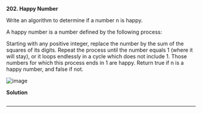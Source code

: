 **202. Happy Number**

Write an algorithm to determine if a number n is happy.

A happy number is a number defined by the following process:

Starting with any positive integer, replace the number by the sum of the squares of its digits.
Repeat the process until the number equals 1 (where it will stay), or it loops endlessly in a cycle which does not include 1.
Those numbers for which this process ends in 1 are happy.
Return true if n is a happy number, and false if not.

![image](https://user-images.githubusercontent.com/51500878/136039080-ceb6b6dc-f3a8-452c-a647-723af065c8bd.png)

**Solution**

```python

```

****











